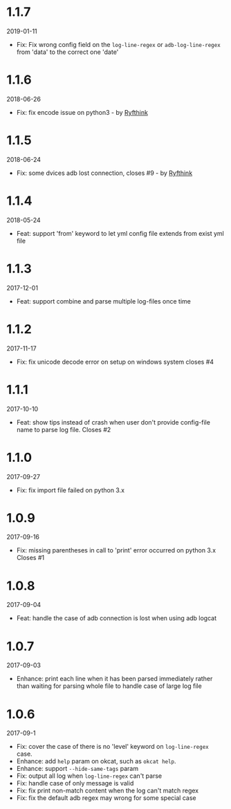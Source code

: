 # 1.1.7

2019-01-11

- Fix: Fix wrong config field on the `log-line-regex` or `adb-log-line-regex` from 'data' to the correct one 'date'

# 1.1.6

2018-06-26

- Fix: fix encode issue on python3 - by [Ryfthink](https://github.com/Ryfthink)

# 1.1.5

2018-06-24

- Fix: some dvices adb lost connection, closes #9 - by [Ryfthink](https://github.com/Ryfthink)

# 1.1.4

2018-05-24

- Feat: support 'from' keyword to let yml config file extends from exist yml file

# 1.1.3

2017-12-01

- Feat: support combine and parse multiple log-files once time

# 1.1.2

2017-11-17

- Fix: fix unicode decode error on setup on windows system closes #4

# 1.1.1

2017-10-10

- Feat: show tips instead of crash when user don't provide config-file name to parse log file. Closes #2

# 1.1.0

2017-09-27

- Fix: fix import file failed on python 3.x

# 1.0.9

2017-09-16

- Fix: missing parentheses in call to 'print' error occurred on python 3.x Closes #1

# 1.0.8

2017-09-04

- Feat: handle the case of adb connection is lost when using adb logcat

# 1.0.7

2017-09-03

- Enhance: print each line when it has been parsed immediately rather than waiting for parsing whole file to handle case of large log file

# 1.0.6

2017-09-1

- Fix: cover the case of there is no 'level' keyword on `log-line-regex` case.
- Enhance: add `help` param on okcat, such as `okcat help`.
- Enhance: support `--hide-same-tags` param
- Fix: output all log when `log-line-regex` can't parse
- Fix: handle case of only message is valid
- Fix: fix print non-match content when the log can't match regex
- Fix: fix the default adb regex may wrong for some special case
